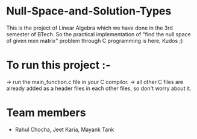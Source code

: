 # Null-Space-and-Solution-Types
This is the project of Linear Algebra which we have done in the 3rd semester of BTech. So the practical implementation of "find the null
space of given mxn matrix" problem through C programming is here, Kudos ;)

# To run this project :-
-> run the main_function.c file in your C compilor.
-> all other C files are already added as a header files in each other files, so don't worry about it. 

# Team members 
- Rahul Chocha, Jeet Karia, Mayank Tank
